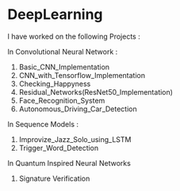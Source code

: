 # DeepLearning


I have worked on the following Projects :

In Convolutional Neural Network :
1. Basic_CNN_Implementation
2. CNN_with_Tensorflow_Implementation
3. Checking_Happyness
4. Residual_Networks(ResNet50_Implementation)
5. Face_Recognition_System
6. Autonomous_Driving_Car_Detection

In Sequence Models :
1. Improvize_Jazz_Solo_using_LSTM
2. Trigger_Word_Detection

In Quantum Inspired Neural Networks
1. Signature Verification


